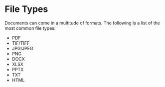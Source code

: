 # File Types

Documents can come in a multitude of formats. The following is a list of the most common file types:

* PDF
* TIF/TIFF
* JPG/JPEG
* PNG
* DOCX
* XLSX
* PPTX
* TXT
* HTML
